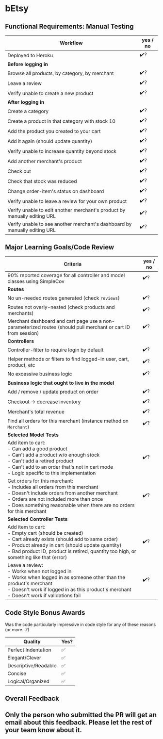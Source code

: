 # bEtsy

<!-- Reviewer instructions: no in-line comments on this one! Give it a quick review, and fill out the table, that's it. The goal is no more than 30 (closer to 20) minutes per submission. Note that canned positive feedback is included at the bottom - adjust this as appropriate to the submission. -->

## Functional Requirements: Manual Testing

Workflow | yes / no
---   | ---
Deployed to Heroku | ✔️?
**Before logging in** |
Browse all products, by category, by merchant | ✔️?
Leave a review | ✔️?
Verify unable to create a new product | ✔️?
**After logging in** | |
Create a category | ✔️?
Create a product in that category with stock 10 | ✔️?
Add the product you created to your cart | ✔️?
Add it again (should update quantity) | ✔️?
Verify unable to increase quantity beyond stock | ✔️?
Add another merchant's product | ✔️?
Check out | ✔️?
Check that stock was reduced | ✔️?
Change order-item's status on dashboard | ✔️?
Verify unable to leave a review for your own product | ✔️?
Verify unable to edit another merchant's product by manually editing URL | ✔️?
Verify unable to see another merchant's dashboard by manually editing URL | ✔️?

## Major Learning Goals/Code Review

Criteria | yes / no
---  | ---
90% reported coverage for all controller and model classes using SimpleCov | ✔️?
**Routes** |
No un-needed routes generated (check `reviews`) | ✔️?
Routes not overly-nested (check products and merchants) | ✔️?
Merchant dashboard and cart page use a non-parameterized routes (should pull merchant or cart ID from session) | ✔️?
**Controllers** |
Controller-filter to require login by default | ✔️?
Helper methods or filters to find logged-in user, cart, product, etc | ✔️?
No excessive business logic | ✔️?
**Business logic that ought to live in the model** |
Add / remove / update product on order | ✔️?
Checkout -> decrease inventory | ✔️?
Merchant's total revenue | ✔️?
Find all orders for this merchant (instance method on `Merchant`) | ✔️?
**Selected Model Tests** |
Add item to cart:<br>  - Can add a good product<br>  - Can't add a product w/o enough stock<br>  - Can't add a retired product<br>  - Can't add to an order that's not in cart mode<br>  - Logic specific to this implementation | ✔️?
Get orders for this merchant:<br>  - Includes all orders from this merchant<br>  - Doesn't include orders from another merchant<br>  - Orders are not included more than once<br>  - Does something reasonable when there are no orders for this merchant | ✔️?
**Selected Controller Tests** |
Add item to cart:<br>  - Empty cart (should be created)<br>  - Cart already exists (should add to same order)<br>  - Product already in cart (should update quantity)<br>  - Bad product ID, product is retired, quantity too high, or something like that (error) | ✔️?
Leave a review:<br>  - Works when not logged in<br>  - Works when logged in as someone other than the product's merchant<br>  - Doesn't work if logged in as this product's merchant<br>  - Doesn't work if validations fail | ✔️?

<!-- A note on checking tests: usually just reading test names is enough, unless something is obviously wrong. You don't need to go in and evaluate the test code. Nor do you need to write much text in the evaluation, just "yes", "no", or "missing some". -->

## Code Style Bonus Awards

<!-- Instructors: Please strike a balance between liberal/stingy with these. These are simply built-in pieces of positive feedback; use this to encourage and push students towards a cleaner code style! -->

Was the code particularly impressive in code style for any of these reasons (or more...?)

| Quality | Yes? |
| --- | --- |
| Perfect Indentation | ✅
| Elegant/Clever | ✅
| Descriptive/Readable | ✅
| Concise | ✅
| Logical/Organized | ✅

## Overall Feedback

<!--

Great work overall! You've built a fully functional web store from top to bottom. This represents a huge amount of work, and you should be proud of yourselves!. 

I am particularly impressed by the way that you...

I do see some room for improvement around...

bEtsy is a huge project on a very short timeline, and this feedback should not at all diminish the magnitude of what you've accomplished. Keep up the hard work!

-->

<!-- Common topics include authorization, route organization, moving business logic to the model, testing for any of the above -->

## Only the person who submitted the PR will get an email about this feedback. Please let the rest of your team know about it.

